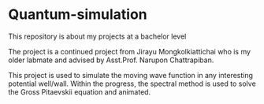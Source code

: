 # Quantum-simulation
This repository is about my projects at a bachelor level

The project is a continued project from Jirayu Mongkolkiattichai who is my older labmate and advised by Asst.Prof. Narupon Chattrapiban.

This project is used to simulate the moving wave function in any interesting potential well/wall.
Within the progress, the spectral method is used to solve the Gross Pitaevskii equation and animated. 
